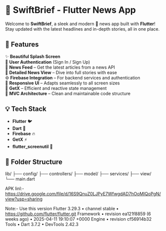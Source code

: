 # 📰 SwiftBrief - Flutter News App

Welcome to **SwiftBrief**, a sleek and modern 🧭 news app built with **Flutter**!  
Stay updated with the latest headlines and in-depth stories, all in one place.

## 🚀 Features

✨ **Beautiful Splash Screen**  
👤 **User Authentication** (Sign In / Sign Up)  
📰 **News Feed** – Get the latest articles from a news API  
📖 **Detailed News View** – Dive into full stories with ease  
⚙️ **Firebase Integration** – For backend services and authentication  
📱 **Responsive UI** – Adapts seamlessly to all screen sizes  
🧠 **GetX** – Efficient and reactive state management  
🧩 **MVC Architecture** – Clean and maintainable code structure  

## 💡 Tech Stack

- **Flutter** 🐦
- **Dart** 💙
- **Firebase** 🔥
- **GetX** ⚡
- **flutter_screenutil** 📏

## 📁 Folder Structure

lib/
├── config/
├── controllers/
├── model/
├── services/
├── view/
└── main.dart

APK linl:- https://drive.google.com/file/d/16S9QnuZ0LJPyE7WfwgdAD7hOoMIQoPgN/view?usp=sharing 

Note:- Use this version
    Flutter 3.29.3 • channel stable • https://github.com/flutter/flutter.git
    Framework • revision ea121f8859 (6 weeks ago) • 2025-04-11 19:10:07 +0000
    Engine • revision cf56914b32
    Tools • Dart 3.7.2 • DevTools 2.42.3
